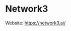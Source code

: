 # Network3

Website: <a href="https://account.network3.ai/register_page?rc=5dd0d548" target="_blank">https://network3.ai/</a>
